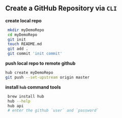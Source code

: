 <div align="center">
    <span class="iconify" data-icon="bytesize:github" data-inline="false" width="100"></span>
</div>

## Create a GitHub Repository via `CLI`

**create local repo**

```bash
 mkdir myDemoRepo
 cd myDemoRepo
 git init
 touch README.md
 git add .
 git commit 'init commit'
```

**push local repo to remote github**

```bash
hub create myDemoRepo
git push --set-upstream origin master
```

**install `hub` command tools**

```bash
 brew install hub
 hub --help
 hub api
 # enter the github `user` and `password`
```
